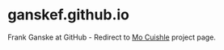 # ganskef.github.io
Frank Ganske at GitHub -  Redirect to 
[Mo Cuishle](https://ganskef.github.io/MoCuishle/it-is-out/) project page.
